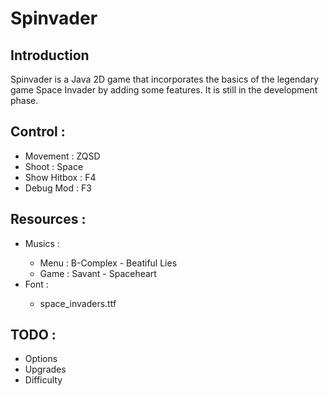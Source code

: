 <h1>Spinvader</h1>

<h2>Introduction</h2>
Spinvader is a Java 2D game that incorporates the basics of the legendary game Space Invader by adding some features.
It is still in the development phase.

<h2>Control :</h2>
<ul>
	<li>Movement : ZQSD</li>
	<li>Shoot : Space</li>
	<li>Show Hitbox : F4</li>
	<li>Debug Mod : F3</li>
</ul>

<h2>Resources :</h2>
<ul>
	<li>Musics :</li>
	<ul>
		<li>Menu : B-Complex - Beatiful Lies</li>
		<li>Game : Savant - Spaceheart</li>
	</ul>
	<li>Font :</li>
	<ul>
		<li>space_invaders.ttf</li>
	</ul>
</ul>

<h2>TODO :</h2>
<ul>
	<li>Options
	<li>Upgrades
	<li>Difficulty
</ul>